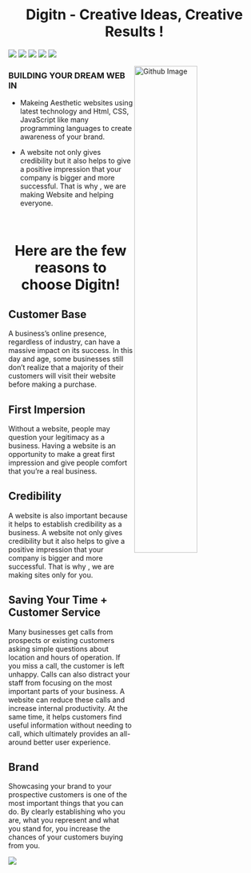 <h1 align="center"> Digitn - Creative Ideas, Creative Results  ! </h1> 

<a href="https://discord.com/"><img src="https://img.shields.io/badge/Discord-7289DA?style=for-the-badge&logo=discord&logoColor=white"/></a>
<a href="https://www.youtube.com/channel/UCqwkNCr_orMbxlpbEmfJb7w"><img src="https://img.shields.io/badge/YouTube-FF0000?style=for-the-badge&logo=youtube&logoColor=white"/></a>
   <a href="https://t.me/digitn"><img src="https://img.shields.io/badge/Telegram-2CA5E0?style=for-the-badge&logo=telegram&logoColor=white"/></a>
   <a href="https://sites.google.com/view/digitn360/home"><img src="https://img.shields.io/badge/website-000000?style=for-the-badge&logo=About.me&logoColor=white"/></a>
   <a href="https://sites.google.com/view/digitn360/our-designs?authuser=0"><img src="https://img.shields.io/badge/React-20232A?style=for-the-badge&logo=react&logoColor=61DAFB"/></a>
  </a>
</p>

<img width="50%" align="right" alt="Github Image" src="https://raw.githubusercontent.com/onimur/.github/master/.resources/git-header.svg" />

<h3> BUILDING YOUR DREAM WEB IN </h3>

- Makeing Aesthetic websites using latest technology and Html, CSS, JavaScript like many programming languages to create awareness of your brand. 

- A website not only gives credibility but it also helps to give a positive impression that your company is bigger and more successful. That is why , we are making Website and helping everyone. 
<br/>  

<h1 align="center"> Here are the few reasons to choose Digitn! </h1>

## Customer Base
A business’s online presence, regardless of industry, can have a massive impact on its success. In this day and age, some businesses still don’t realize that a majority of their customers will visit their website before making a purchase. 

## First Impersion 
Without a website, people may question your legitimacy as a business. Having a website is an opportunity to make a great first impression and give people comfort that you’re a real business. 

## Credibility
A website is also important because it helps to establish credibility as a business. A website not only gives credibility but it also helps to give a positive impression that your company is bigger and more successful. That is why , we are making sites only for you.

## Saving Your Time + Customer Service 
Many businesses get calls from prospects or existing customers asking simple questions about location and hours of operation. If you miss a call, the customer is left unhappy. Calls can also distract your staff from focusing on the most important parts of your business. A website can reduce these calls and increase internal productivity. At the same time, it helps customers find useful information without needing to call, which ultimately provides an all-around better user experience. 

## Brand 
Showcasing your brand to your prospective customers is one of the most important things that you can do. By clearly establishing who you are, what you represent and what you stand for, you increase the chances of your customers buying from you.

<a href="https://sites.google.com/view/digitn360/home"><img src="https://img.shields.io/website-up-down-green-red/http/monip.org.svg"/></a>

